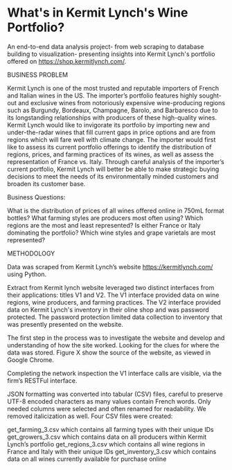 # What's in Kermit Lynch's Wine Portfolio?
An end-to-end data analysis project- from web scraping to database building to visualization- presenting insights into Kermit Lynch's portfolio offered on https://shop.kermitlynch.com/. 

BUSINESS PROBLEM

Kermit Lynch is one of the most trusted and reputable importers of French and Italian wines in the US. The importer’s portfolio features highly sought-out and exclusive wines from notoriously expensive wine-producing regions such as Burgundy, Bordeaux, Champagne, Barolo, and Barbaresco due to its longstanding relationships with producers of these high-quality wines. Kermit Lynch would like to invigorate its portfolio by importing new and under-the-radar wines that fill current gaps in price options and are from regions which will fare well with climate change. The importer would first like to assess its current portfolio offerings to identify the distribution of regions, prices, and farming practices of its wines, as well as assess the representation of France vs. Italy. Through careful analysis of the importer’s current portfolio, Kermit Lynch will better be able to make strategic buying decisions to meet the needs of its environmentally minded customers and broaden its customer base. 

Business Questions:  

What is the distribution of prices of all wines offered online in 750mL format bottles?
What farming styles are producers most often using? 
Which regions are the most and least represented?
Is either France or Italy dominating the portfolio?
Which wine styles and grape varietals are most represented?

METHODOLOGY

Data was scraped from Kermit Lynch’s website https://kermitlynch.com/ using Python. 

Extract from Kermit lynch website leveraged two distinct interfaces from their applications: titles V1 and V2. The V1 interface provided data on wine regions, wine producers, and farming practices. The V2 interface provided data on Kermit Lynch's inventory in their oline shop and was password protected. The password protection limited data collection to inventory that was presently presented on the website.  

The first step in the process was to investigate the website and develop and understanding of how the site worked.  Looking for the clues for where the data was stored. Figure X show the source of the website, as viewed in Google Chrome. 

Completing  the network inspection the V1 interface calls are visible, via the firm’s RESTFul interface.  

JSON formatting was converted into tabular (CSV) files, careful to preserve UTF-8 encoded characters as many values contain French words. Only needed columns were selected and often renamed for readability. We removed italicization as well. Four CSV files were created:  
 
get_farming_3.csv which contains all farming types with their unique IDs 
get_growers_3.csv which contains data on all producers within Kermit Lynch’s portfolio 
get_regions_3.csv which contains all wine regions in France and Italy with their unique IDs 
get_inventory_3.csv which contains data on all wines currently available for purchase online
